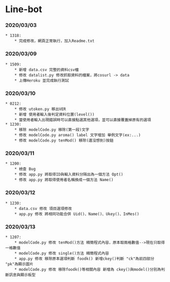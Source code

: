 # Line-bot  

### 2020/03/03
```
* 1318:  
	* 完成修改，網頁正常執行，加入Readme.txt  
```
### 2020/03/09
```
* 1509:  
	* 新增 data.csv 完整的資料csv檔
	* 修改 datalist.py 修改抓取資料的檔案，將cosurl -> data
	* 上傳Heroku 並完成執行測試
```
### 2020/03/10
```
* 0212:  
	* 修改 utoken.py 移出VER
	* 新增 使用者輸入後判定資料位置(level())
	* 當使用者輸入出現錯誤時可以直接點選其他選項，並可以直接覆蓋掉原有的選項
* 1230:
	* 移除 modelCode.py 移除(第一段)文字
	* 修改 modelCode.py aroma() label 文字增加 舉例文字(ex:...)
	* 修改 modelCode.py tenMod() 移除(還沒想到)按鈕
```
### 2020/03/11
```
* 1200:  
	* 檢查 Bug
	* 修改 app.py 將取得ID與輸入資料分隔出為一個方法 Opt()
	* 修改 app.py 將取得使用者名稱換成一個方法 Name()
```
### 2020/03/12
```
* 1230:  
	* data.csv 修改 項目選項修改
	* app.py 修改 將相同功能合併 Uid()、Name()、Ukey()、InMes()
```
### 2020/03/13
```
* 1207:  
	* modelCode.py 修改 tenMod()方法 精簡程式內容，原本取兩格數值-->現在只取得一格數值
	* modelCode.py 修改 single()方法 精簡程式內容
	* app.py 修改 移除原本選項判斷 foodk() 新增ckey()判斷 "ck"為前四部分 "pk"為顯示圖片
	* modelCode.py 修改 移除foodk()等相關內容 新增為 ckey()與model()分別為判斷訊息與顯示板型
```
